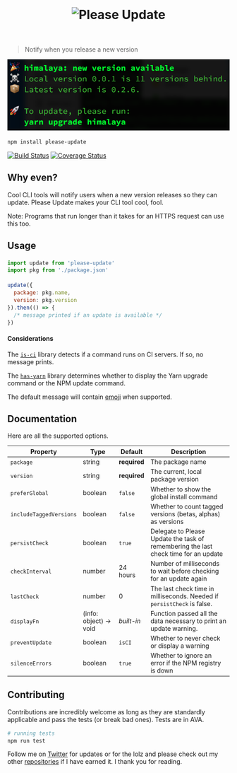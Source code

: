 <h1 align="center">
	<br>
	<br>
	<img width="320" height="180" src="https://cdn.rawgit.com/andrejewski/please-update/master/media/logo.svg" alt="Please Update">
	<br>
	<br>
</h1>

> Notify when you release a new version

[![Example message](media/screenshot.png)](example.js)

```sh
npm install please-update
```

[![Build Status](https://travis-ci.org/andrejewski/please-update.svg?branch=master)](https://travis-ci.org/andrejewski/please-update)
[![Coverage Status](https://coveralls.io/repos/github/andrejewski/please-update/badge.svg?branch=master)](https://coveralls.io/github/andrejewski/please-update?branch=master)

## Why even?
Cool CLI tools will notify users when a new version releases so they can update.
Please Update makes your CLI tool cool, fool.

Note: Programs that run longer than it takes for an HTTPS request can use this too.

## Usage

```js
import update from 'please-update'
import pkg from './package.json'

update({
  package: pkg.name,
  version: pkg.version
}).then(() => {
  /* message printed if an update is available */
})
```

#### Considerations
The [`is-ci`](https://github.com/watson/is-ci) library detects if a command runs on CI servers.
If so, no message prints.

The [`has-yarn`](https://github.com/sindresorhus/has-yarn) library determines whether to display the Yarn upgrade command or the NPM update command.

The default message will contain [emoji](https://github.com/omnidan/node-emoji) when supported.

## Documentation
Here are all the supported options.

| Property | Type | Default | Description |
| -------- | ---- | ------- | ----------- |
| `package` | string | **required** | The package name
| `version` | string | **required** | The current, local package version
| `preferGlobal` | boolean | `false` | Whether to show the global install command
| `includeTaggedVersions` | boolean | `false` | Whether to count tagged versions (betas, alphas) as versions
| `persistCheck` | boolean | `true` | Delegate to Please Update the task of remembering the last check time for an update
| `checkInterval` | number | 24 hours | Number of milliseconds to wait before checking for an update again
| `lastCheck` | number | 0 | The last check time in milliseconds. Needed if `persistCheck` is false.
| `displayFn` | (info: object) -> void | *built-in* | Function passed all the data necessary to print an update warning.
| `preventUpdate` | boolean | `isCI` | Whether to never check or display a warning
| `silenceErrors` | boolean | `true` | Whether to ignore an error if the NPM registry is down

## Contributing
Contributions are incredibly welcome as long as they are standardly applicable and pass the tests (or break bad ones). Tests are in AVA.

```bash
# running tests
npm run test
```

Follow me on [Twitter](https://twitter.com/compooter) for updates or for the lolz and please check out my other [repositories](https://github.com/andrejewski) if I have earned it. I thank you for reading.
